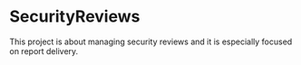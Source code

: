 # SecurityReviews
This project is about managing security reviews and it is especially focused on report delivery.
